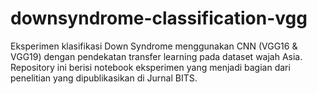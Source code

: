 # downsyndrome-classification-vgg
Eksperimen klasifikasi Down Syndrome menggunakan CNN (VGG16 &amp; VGG19) dengan pendekatan transfer learning pada dataset wajah Asia. Repository ini berisi notebook eksperimen yang menjadi bagian dari penelitian yang dipublikasikan di Jurnal BITS.
